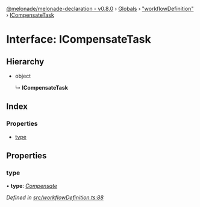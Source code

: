[@melonade/melonade-declaration - v0.8.0](../README.md) › [Globals](../globals.md) › ["workflowDefinition"](../modules/_workflowdefinition_.md) › [ICompensateTask](_workflowdefinition_.icompensatetask.md)

# Interface: ICompensateTask

## Hierarchy

* object

  ↳ **ICompensateTask**

## Index

### Properties

* [type](_workflowdefinition_.icompensatetask.md#type)

## Properties

###  type

• **type**: *[Compensate](../enums/_task_.tasktypes.md#compensate)*

*Defined in [src/workflowDefinition.ts:88](https://github.com/devit-tel/melonade-declaration/blob/f3ec67f/src/workflowDefinition.ts#L88)*
